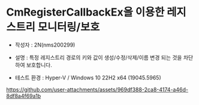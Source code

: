 # CmRegisterCallbackEx을 이용한 레지스트리 모니터링/보호

* 작성자 : 2N(nms200299)

* 설명 : 특정 레지스트리 경로의 키와 값이 생성/수정/삭제/이름 변경 되는 것을 차단하여 보호합니다.

* 테스트 환경 : Hyper-V / Windows 10 22H2 x64 (19045.5965)

https://github.com/user-attachments/assets/969df388-2ca8-4174-a46d-8df8a4f69a1b
